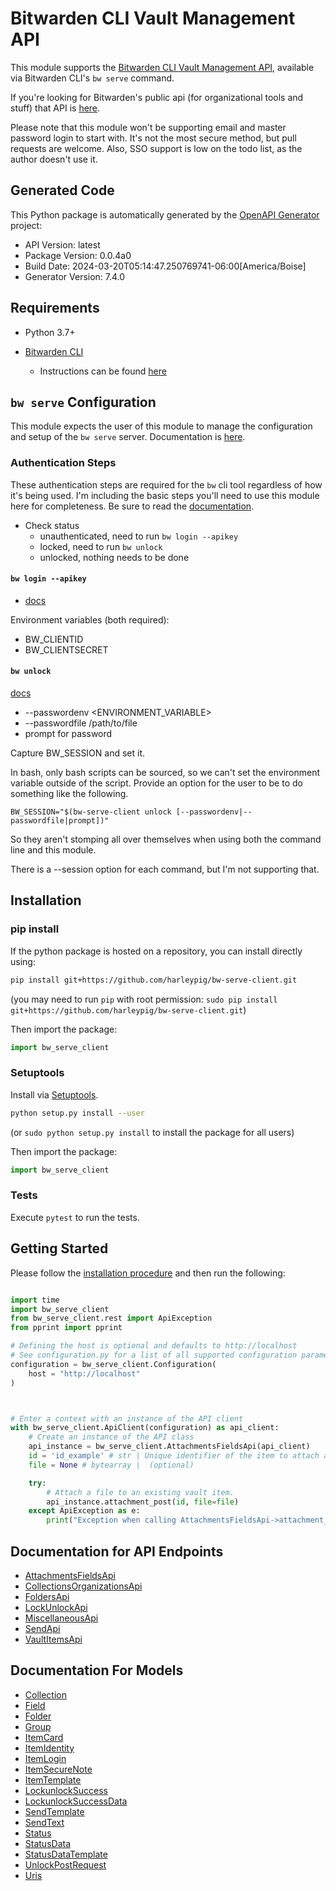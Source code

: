 # Bitwarden CLI Vault Management API

This module supports the [Bitwarden CLI Vault Management
API](https://bitwarden.com/help/vault-management-api/), available via
Bitwarden CLI's `bw serve` command.

If you're looking for Bitwarden's public api (for organizational tools and
stuff) that API is [here](https://bitwarden.com/help/api/).

Please note that this module won't be supporting email and master password
login to start with. It's not the most secure method, but pull requests are
welcome. Also, SSO support is low on the todo list, as the author doesn't use
it.

## Generated Code

This Python package is automatically generated by the [OpenAPI
Generator](https://openapi-generator.tech) project:

- API Version: latest
- Package Version: 0.0.4a0
- Build Date: 2024-03-20T05:14:47.250769741-06:00[America/Boise]
- Generator Version: 7.4.0

## Requirements

* Python 3.7+

* [Bitwarden
    CLI](https://bitwarden.com/download/#downloads-command-line-interface)
  - Instructions can be found
    [here](https://bitwarden.com/help/cli/#download-and-install)

## `bw serve` Configuration

This module expects the user of this module to manage the configuration and
setup of the `bw serve` server. Documentation is
[here](https://bitwarden.com/help/cli/#serve).

### Authentication Steps

These authentication steps are required for the `bw` cli tool regardless of
how it's being used. I'm including the basic steps you'll need to use this
module here for completeness. Be sure to read the
[documentation](https://bitwarden.com/help/cli/).

* Check status
  - unauthenticated, need to run `bw login --apikey`
  - locked, need to run `bw unlock`
  - unlocked, nothing needs to be done

#### `bw login --apikey`

* [docs](https://bitwarden.com/help/cli/#using-an-api-key)

Environment variables (both required):
* BW_CLIENTID
* BW_CLIENTSECRET

#### `bw unlock`

[docs](https://bitwarden.com/help/cli/#unlock)

* --passwordenv <ENVIRONMENT_VARIABLE>
* --passwordfile /path/to/file
* prompt for password

Capture BW_SESSION and set it.

In bash, only bash scripts can be sourced, so we can't set the environment
variable outside of the script. Provide an option for the user to be to do
something like the following.
```
BW_SESSION="$(bw-serve-client unlock [--passwordenv|--passwordfile|prompt])"
```
So they aren't stomping all over themselves when using both the command line
and this module.

There is a --session option for each command, but I'm not supporting that.

## Installation

### pip install

If the python package is hosted on a repository, you can install directly using:
```sh
pip install git+https://github.com/harleypig/bw-serve-client.git
```
(you may need to run `pip` with root permission: `sudo pip install
git+https://github.com/harleypig/bw-serve-client.git`)

Then import the package:
```python
import bw_serve_client
```

### Setuptools

Install via [Setuptools](http://pypi.python.org/pypi/setuptools).
```sh
python setup.py install --user
```
(or `sudo python setup.py install` to install the package for all users)

Then import the package:
```python
import bw_serve_client
```

### Tests

Execute `pytest` to run the tests.

## Getting Started

Please follow the [installation procedure](#installation--usage) and then run the following:

```python

import time
import bw_serve_client
from bw_serve_client.rest import ApiException
from pprint import pprint

# Defining the host is optional and defaults to http://localhost
# See configuration.py for a list of all supported configuration parameters.
configuration = bw_serve_client.Configuration(
    host = "http://localhost"
)



# Enter a context with an instance of the API client
with bw_serve_client.ApiClient(configuration) as api_client:
    # Create an instance of the API class
    api_instance = bw_serve_client.AttachmentsFieldsApi(api_client)
    id = 'id_example' # str | Unique identifier of the item to attach a file to.
    file = None # bytearray |  (optional)

    try:
        # Attach a file to an existing vault item.
        api_instance.attachment_post(id, file=file)
    except ApiException as e:
        print("Exception when calling AttachmentsFieldsApi->attachment_post: %s\n" % e)

```

## Documentation for API Endpoints

* [AttachmentsFieldsApi](docs/AttachmentsFieldsApi.md)
* [CollectionsOrganizationsApi](docs/CollectionsOrganizationsApi.md)
* [FoldersApi](docs/FoldersApi.md)
* [LockUnlockApi](docs/LockUnlockApi.md)
* [MiscellaneousApi](docs/MiscellaneousApi.md)
* [SendApi](docs/SendApi.md)
* [VaultItemsApi](docs/VaultItemsApi.md)


## Documentation For Models

* [Collection](docs/Collection.md)
* [Field](docs/Field.md)
* [Folder](docs/Folder.md)
* [Group](docs/Group.md)
* [ItemCard](docs/ItemCard.md)
* [ItemIdentity](docs/ItemIdentity.md)
* [ItemLogin](docs/ItemLogin.md)
* [ItemSecureNote](docs/ItemSecureNote.md)
* [ItemTemplate](docs/ItemTemplate.md)
* [LockunlockSuccess](docs/LockunlockSuccess.md)
* [LockunlockSuccessData](docs/LockunlockSuccessData.md)
* [SendTemplate](docs/SendTemplate.md)
* [SendText](docs/SendText.md)
* [Status](docs/Status.md)
* [StatusData](docs/StatusData.md)
* [StatusDataTemplate](docs/StatusDataTemplate.md)
* [UnlockPostRequest](docs/UnlockPostRequest.md)
* [Uris](docs/Uris.md)

